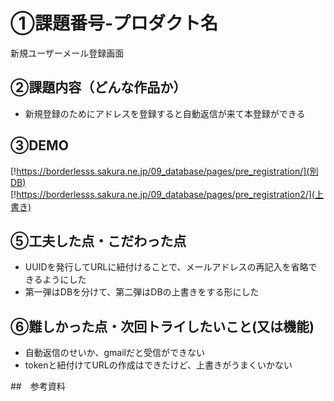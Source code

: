 # ①課題番号-プロダクト名
新規ユーザーメール登録画面

## ②課題内容（どんな作品か）
- 新規登録のためにアドレスを登録すると自動返信が来て本登録ができる

## ③DEMO

[!https://borderlesss.sakura.ne.jp/09_database/pages/pre_registration/](別DB)
[!https://borderlesss.sakura.ne.jp/09_database/pages/pre_registration2/](上書き)

## ⑤工夫した点・こだわった点

- UUIDを発行してURLに紐付けることで、メールアドレスの再記入を省略できるようにした
- 第一弾はDBを分けて、第二弾はDBの上書きをする形にした

## ⑥難しかった点・次回トライしたいこと(又は機能)

- 自動返信のせいか、gmailだと受信ができない
- tokenと紐付けてURLの作成はできたけど、上書きがうまくいかない

##　参考資料
